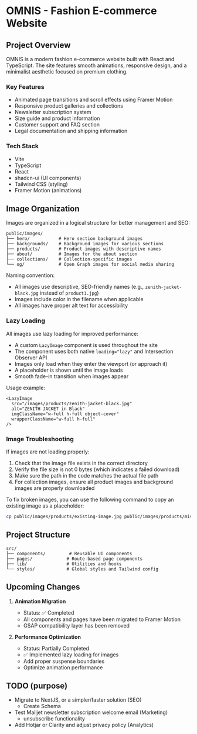 # OMNIS - Fashion E-commerce Website

## Project Overview

OMNIS is a modern fashion e-commerce website built with React and TypeScript. The site features smooth animations, responsive design, and a minimalist aesthetic focused on premium clothing.

### Key Features

- Animated page transitions and scroll effects using Framer Motion
- Responsive product galleries and collections
- Newsletter subscription system
- Size guide and product information
- Customer support and FAQ section
- Legal documentation and shipping information

### Tech Stack

- Vite
- TypeScript
- React
- shadcn-ui (UI components)
- Tailwind CSS (styling)
- Framer Motion (animations)

## Image Organization

Images are organized in a logical structure for better management and SEO:

```
public/images/
├── hero/           # Hero section background images
├── backgrounds/    # Background images for various sections
├── products/       # Product images with descriptive names
├── about/          # Images for the about section
├── collections/    # Collection-specific images
└── og/             # Open Graph images for social media sharing
```

Naming convention:

- All images use descriptive, SEO-friendly names (e.g., `zenith-jacket-black.jpg` instead of `product1.jpg`)
- Images include color in the filename when applicable
- All images have proper alt text for accessibility

### Lazy Loading

All images use lazy loading for improved performance:

- A custom `LazyImage` component is used throughout the site
- The component uses both native `loading="lazy"` and Intersection Observer API
- Images only load when they enter the viewport (or approach it)
- A placeholder is shown until the image loads
- Smooth fade-in transition when images appear

Usage example:

```tsx
<LazyImage
  src="/images/products/zenith-jacket-black.jpg"
  alt="ZENITH JACKET in Black"
  imgClassName="w-full h-full object-cover"
  wrapperClassName="w-full h-full"
/>
```

### Image Troubleshooting

If images are not loading properly:

1. Check that the image file exists in the correct directory
2. Verify the file size is not 0 bytes (which indicates a failed download)
3. Make sure the path in the code matches the actual file path
4. For collection images, ensure all product images and background images are properly downloaded

To fix broken images, you can use the following command to copy an existing image as a placeholder:

```bash
cp public/images/products/existing-image.jpg public/images/products/missing-image.jpg
```

## Project Structure

```
src/
├── components/         # Reusable UI components
├── pages/             # Route-based page components
├── lib/               # Utilities and hooks
└── styles/            # Global styles and Tailwind config
```

## Upcoming Changes

1. **Animation Migration**

   - Status: ✅ Completed
   - All components and pages have been migrated to Framer Motion
   - GSAP compatibility layer has been removed

2. **Performance Optimization**
   - Status: Partially Completed
   - ✅ Implemented lazy loading for images
   - Add proper suspense boundaries
   - Optimize animation performance

## TODO (purpose)

- Migrate to NextJS, or a simpler/faster solution (SEO)
  - Create Schema
- Test Mailjet newsletter subscription welcome email (Marketing)
  - unsubscribe functionality
- Add Hotjar or Clarity and adjust privacy policy (Analytics)
